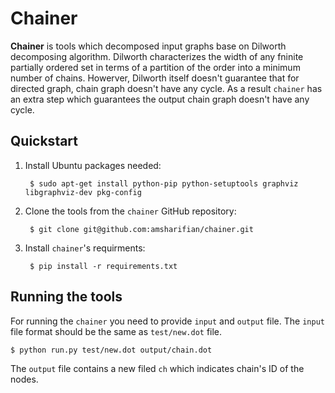 # Chainer
**Chainer** is tools which decomposed input graphs base on Dilworth decomposing algorithm.
Dilworth characterizes the width of any fninite partially ordered set in terms of a partition of the order into a minimum number of chains.
Howerver, Dilworth itself doesn't guarantee that for directed graph, chain graph doesn't have any cycle.
As a result `chainer` has an extra step which guarantees the output chain graph doesn't have any cycle.

## Quickstart

1. Install Ubuntu packages needed:

        $ sudo apt-get install python-pip python-setuptools graphviz libgraphviz-dev pkg-config

2. Clone the tools from the `chainer` GitHub repository:

        $ git clone git@github.com:amsharifian/chainer.git

3. Install `chainer`'s requirments:

        $ pip install -r requirements.txt 

## Running the tools

For running the `chainer` you need to provide `input` and `output` file.
The `input` file format should be the same as `test/new.dot` file.

    $ python run.py test/new.dot output/chain.dot

The `output` file contains a new filed `ch` which indicates chain's ID of the nodes.
